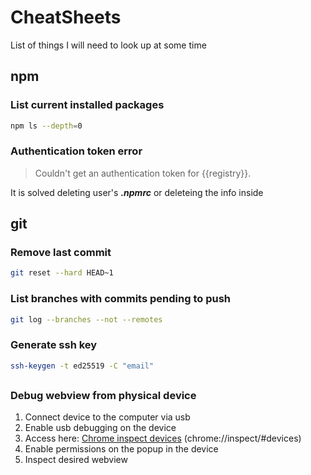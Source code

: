 # CheatSheets
List of things I will need to look up at some time

## npm
### List current installed packages
```bash
npm ls --depth=0
```
### Authentication token error

> Couldn't get an authentication token for {{registry}}.

It is solved deleting user's **_.npmrc_** or deleteing the info inside

## git
### Remove last commit
```bash
git reset --hard HEAD~1
```
### List branches with commits pending to push
```bash
git log --branches --not --remotes
```
### Generate ssh key
```bash
ssh-keygen -t ed25519 -C "email"
```

##
### Debug webview from physical device
1. Connect device to the computer via usb
2. Enable usb debugging on the device
3. Access here: [Chrome inspect devices](http://chrome://inspect/#devices "Chrome inspect devices") (chrome://inspect/#devices)
4. Enable permissions on the popup in the device
5. Inspect desired webview
